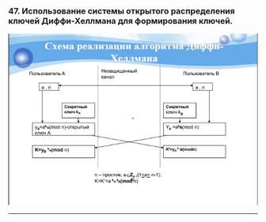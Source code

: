 ### 47. Использование системы открытого распределения ключей Диффи-Хеллмана для формирования ключей.
![Рисунок 1](/images/Screenshot_11.png)

___
